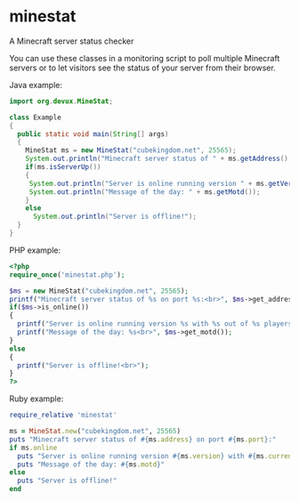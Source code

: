 minestat
========

A Minecraft server status checker

You can use these classes in a monitoring script to poll multiple Minecraft servers or to let
visitors see the status of your server from their browser.

Java example:
```java
import org.devux.MineStat;

class Example
{
  public static void main(String[] args)
  {
    MineStat ms = new MineStat("cubekingdom.net", 25565);
    System.out.println("Minecraft server status of " + ms.getAddress() + " on port " + ms.getPort() + ":");
    if(ms.isServerUp())
    {
     System.out.println("Server is online running version " + ms.getVersion() + " with " + ms.getCurrentPlayers() + " out of " + ms.getMaximumPlayers() + " players.");
     System.out.println("Message of the day: " + ms.getMotd());
    }
    else
      System.out.println("Server is offline!");
  }
}
```

PHP example:
```php
<?php
require_once('minestat.php');

$ms = new MineStat("cubekingdom.net", 25565);
printf("Minecraft server status of %s on port %s:<br>", $ms->get_address(), $ms->get_port());
if($ms->is_online())
{
  printf("Server is online running version %s with %s out of %s players.<br>", $ms->get_version(), $ms->get_current_players(), $ms->get_max_players());
  printf("Message of the day: %s<br>", $ms->get_motd());
}
else
{
  printf("Server is offline!<br>");
}
?>
```

Ruby example:
```ruby
require_relative 'minestat'

ms = MineStat.new("cubekingdom.net", 25565)
puts "Minecraft server status of #{ms.address} on port #{ms.port}:"
if ms.online
  puts "Server is online running version #{ms.version} with #{ms.current_players} out of #{ms.max_players} players."
  puts "Message of the day: #{ms.motd}"
else
  puts "Server is offline!"
end
```
